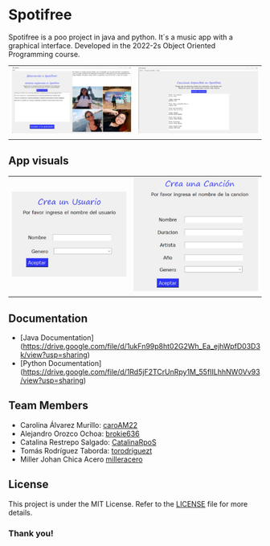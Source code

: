 # Spotifree
Spotifree is a poo project in java and python. It´s a music app with a graphical interface. Developed in the 2022-2s Object Oriented Programming course.

| | | 
| :--: | :--: |
| ![Homepage](./images/app.jpg) | ![Services Page](./images/songs.jpg) |
| | | 

## App visuals

|  |  |
| :--: | :--: |
| ![Users creating](./images/create_user.jpg) | ![Songs creating](./images/create_song.jpg) |
|  |  |

## Documentation

- [Java Documentation] (https://drive.google.com/file/d/1ukFn99p8ht02G2Wh_Ea_ejhWpfD03D3k/view?usp=sharing)
- [Python Documentation] (https://drive.google.com/file/d/1Rd5jF2TCrUnRpy1M_55fIILhhNW0Vv93/view?usp=sharing)

## Team Members

- Carolina Álvarez Murillo: [caroAM22](https://github.com/caroAM22)
- Alejandro Orozco Ochoa: [brokie636](https://github.com/brokie636)
- Catalina Restrepo Salgado: [CatalinaRpoS](https://github.com/CatalinaRpoS)
- Tomás Rodríguez Taborda: [torodriguezt](https://github.com/torodriguezt)
- Miller Johan Chica Acero [milleracero](https://github.com/milleracero)
  
## License

This project is under the MIT License. Refer to the [LICENSE](LICENSE) file for more details.

### Thank you! 



